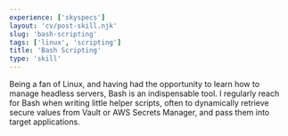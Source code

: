 ```yaml
---
experience: ['skyspecs']
layout: 'cv/post-skill.njk'
slug: 'bash-scripting'
tags: ['linux', 'scripting']
title: 'Bash Scripting'
type: 'skill'
---
```

Being a fan of Linux, and having had the opportunity to learn how to manage headless servers, Bash is an indispensable tool.  I regularly reach for Bash when writing little helper scripts, often to dynamically retrieve secure values from Vault or AWS Secrets Manager, and pass them into target applications.
